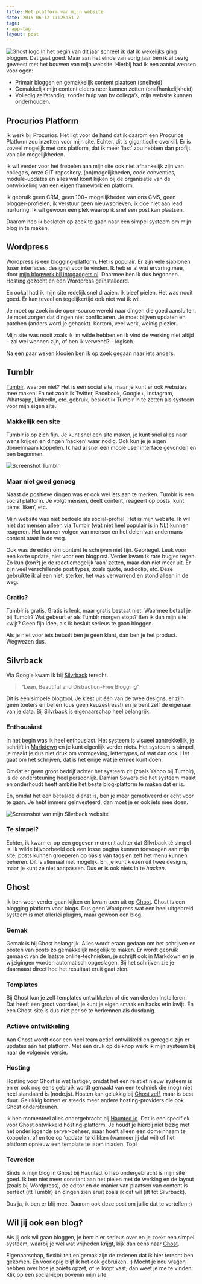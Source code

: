 ```yaml
---
title: Het platform van mijn website
date: 2015-06-12 11:25:51 Z
tags:
- app-tag
layout: post
---
```


![Ghost logo](/content/images/2015/06/ghost.png)
In het begin van dit jaar [schreef ik](http://www.rogiervandenberg.nl/bloggen-in-2015/) dat ik wekelijks ging bloggen. Dat gaat goed. Maar aan het einde van vorig jaar ben ik al bezig geweest met het bouwen van mijn website. Hierbij had ik een aantal wensen voor ogen:

- Primair bloggen en gemakkelijk content plaatsen (snelheid)
- Gemakkelijk mijn content elders neer kunnen zetten (onafhankelijkheid)
- Volledig zelfstandig, zonder hulp van bv collega’s, mijn website kunnen onderhouden.

## Procurios Platform
Ik werk bij Procurios. Het ligt voor de hand dat ik daarom een Procurios Platform zou inzetten voor mijn site. Echter, dit is gigantische overkill. Er is zoveel mogelijk met ons platform, dat ik meer ‘last’ zou hebben dan profijt van alle mogelijkheden.

Ik wil verder voor het frøbelen aan mijn site ook niet afhankelijk zijn van collega’s, onze GIT-repository, (on)mogelijkheden, code conventies, module-updates en alles wat komt kijken bij de organisatie van de ontwikkeling van een eigen framework en platform.

Ik gebruik geen CRM, geen 100+ mogelijkheden van ons CMS, geen blogger-profielen, ik verstuur geen nieuwsbrieven, ik doe niet aan lead nurturing. Ik wil gewoon een plek waarop ik snel een post kan plaatsen.

Daarom heb ik besloten op zoek te gaan naar een simpel systeem om mijn blog in te maken.

## Wordpress
Wordpress is een blogging-platform. Het is populair. Er zijn vele sjablonen (user interfaces, designs) voor te vinden. Ik heb er al wat ervaring mee, door [mijn blogwerk bij intogadgets.nl](http://www.intogadgets.nl/author/rogier/). Daarmee ben ik dus begonnen. Hosting gezocht en een Wordpress geïnstalleerd.

En ookal had ik mijn site redelijk snel draaien. Ik bleef pielen. Het was nooit goed. Er kan teveel en tegelijkertijd ook niet wat ik wil.

Je moet op zoek in de open-source wereld naar dingen die goed aansluiten. Je moet zorgen dat dingen niet conflicteren. Je moet blijven updaten en patchen (anders word je gehackt). Kortom, veel werk, weinig plezier.

Mijn site was nooit zoals ik ‘m wilde hebben en ik vind de werking niet altijd – zal wel wennen zijn, of ben ik verwend? – logisch.

Na een paar weken klooien ben ik op zoek gegaan naar iets anders.

## Tumblr
[Tumblr](https://www.tumblr.com), waarom niet? Het is een social site, maar je kunt er ook websites mee maken! En net zoals ik Twitter, Facebook, Google+, Instagram, Whatsapp, LinkedIn, etc. gebruik, besloot ik Tumblr in te zetten als systeem voor mijn eigen site.

### Makkelijk een site
Tumblr is op zich fijn. Je kunt snel een site maken, je kunt snel alles naar wens krijgen en dingen ‘hacken’ waar nodig. Ook kun je je eigen domeinnaam koppelen. Ik had al snel een mooie user interface gevonden en ben begonnen.

![Screenshot Tumblr](/content/images/2015/06/Screen-Shot-2015-06-12-at-13-22-09.png)

### Maar niet goed genoeg
Naast de positieve dingen was er ook wel iets aan te merken. Tumblr is een social platform. Je volgt mensen, deelt content, reageert op posts, kunt items ‘liken’, etc.

Mijn website was niet bedoeld als social-profiel. Het is mijn website. Ik wil niet dat mensen alleen via Tumblr (wat niet heel populair is in NL) kunnen reageren. Het kunnen volgen van mensen en het delen van andermans content staat in de weg.

Ook was de editor om content te schrijven niet fijn. Gepriegel. Leuk voor een korte update, niet voor een blogpost. Verder kwam ik rare bugjes tegen. Zo kun (kon?) je de reactiemogelijk ‘aan’ zetten, maar dan niet meer uit. Er zijn veel verschillende post types, zoals quote, audioclip, etc. Deze gebruikte ik alleen niet, sterker, het was verwarrend en stond alleen in de weg. 

### Gratis?
Tumblr is gratis. Gratis is leuk, maar gratis bestaat niet. Waarmee betaal je bij Tumblr? Wat gebeurt er als Tumblr morgen stopt? Ben ik dan mijn site kwijt? Geen fijn idee, als ik besluit serieus te gaan bloggen.

Als je niet voor iets betaalt ben je geen klant, dan ben je het product. Wegwezen dus.

## Silvrback
Via Google kwam ik bij [Silvrback](https://www.silvrback.com/) terecht.

> “Lean, Beautiful and Distraction-Free Blogging”

Dit is een simpele blogtool. Je kiest uit één van de twee designs, er zijn geen toeters en bellen (dus geen keuzestress!) en je bent zelf de eigenaar van je data. Bij Silvrback is eigenaarschap heel belangrijk.

### Enthousiast
In het begin was ik heel enthousiast. Het systeem is visueel aantrekkelijk, je schrijft in [Markdown](https://en.wikipedia.org/wiki/Markdown) en je kunt eigenlijk verder niets. Het systeem is simpel, je maakt je dus niet druk om vormgeving, lettertypes, of wat dan ook. Het gaat om het schrijven, dat is het enige wat je ermee kunt doen.

Omdat er geen groot bedrijf achter het systeem zit (zoals Yahoo bij Tumblr), is de ondersteuning heel persoonlijk. Damian Sowers die het systeem maakt en onderhoudt heeft ambitie het beste blog-platform te maken dat er is.

En, omdat het een betaalde dienst is, ben je meer gemotiveerd er echt voor te gaan. Je hebt immers geïnvesteerd, dan moet je er ook iets mee doen.

![Screenshot van mijn Silvrback website](/content/images/2015/06/Screen-Shot-2015-06-12-at-13-23-50.png)

### Te simpel?
Echter, ik kwam er op een gegeven moment achter dat Silvrback té simpel is. Ik wilde bijvoorbeeld ook een losse pagina kunnen toevoegen aan mijn site, posts kunnen groeperen op basis van tags en zelf het menu kunnen beheren. Dit is allemaal niet mogelijk. En, je kunt kiezen uit twee designs, maar je kunt ze niet aanpassen. Dus er is ook niets in te *hacken*.

## Ghost
Ik ben weer verder gaan kijken en kwam toen uit op [Ghost](https://ghost.org/). Ghost is een blogging platform voor blogs. Dus geen Wordpress wat een heel uitgebreid systeem is met allerlei plugins, maar gewoon een blog.

### Gemak
Gemak is bij Ghost belangrijk. Alles wordt eraan gedaan om het schrijven en posten van posts zo gemakkelijk mogelijk te maken. Er wordt gebruik gemaakt van de laatste online-technieken, je schrijft ook in Markdown en je wijzigingen worden automatisch opgeslagen. Bij het schrijven zie je daarnaast direct hoe het resultaat eruit gaat zien.

### Templates
Bij Ghost kun je zelf templates ontwikkelen of die van derden installeren. Dat heeft een groot voordeel, je kunt je eigen smaak en hacks erin kwijt. En een Ghost-site is dus niet per sé te herkennen als dusdanig.

### Actieve ontwikkeling
Aan Ghost wordt door een heel team actief ontwikkeld en geregeld zijn er updates aan het platform. Met één druk op de knop werk ik mijn systeem bij naar de volgende versie.

### Hosting
Hosting voor Ghost is wat lastiger, omdat het een relatief nieuw systeem is en er ook nog eens gebruik wordt gemaakt van een techniek die (nog) niet heel standaard is (node.js). Hosten kan gelukkig bij [Ghost zelf](https://ghost.org/pricing/), maar is best duur. Gelukkig komen er steeds meer andere hosting-providers die ook Ghost ondersteunen. 

Ik heb momenteel alles ondergebracht bij [Haunted.io](http://haunted.io/). Dat is een specifiek voor Ghost ontwikkeld hosting-platform. Je houdt je hierbij niet bezig met het onderliggende server-beheer, maar hoeft alleen een domeinnaam te koppelen, af en toe op ‘update’ te klikken (wanneer jij dat wil) of het platform opnieuw een template te laten inladen. Top!

### Tevreden
Sinds ik mijn blog in Ghost bij Haunted.io heb ondergebracht is mijn site goed. Ik ben niet meer constant aan het pielen met de werking en de layout (zoals bij Wordpress), de editor en de manier van plaatsen van content is perfect (itt Tumblr) en dingen zien eruit zoals ík dat wil (itt tot Silvrback).

Dus ja, ik ben er blij mee. Daarom ook deze post om jullie dat te vertellen ;)

## Wil jij ook een blog?
Als jij ook wil gaan bloggen, je bent hier serieus over en je zoekt een simpel systeem, waarbij je wel wat vrijheden krijgt, kijk dan eens naar [Ghost](https://ghost.org).

Eigenaarschap, flexibiliteit en gemak zijn de redenen dat ik hier terecht ben gekomen. En voorlopig blijf ik het ook gebruiken. :) Mocht je nou vragen hebben over hoe je zoiets opzet, of je loopt vast, dan weet je me te vinden: Klik op een social-icon bovenin mijn site.